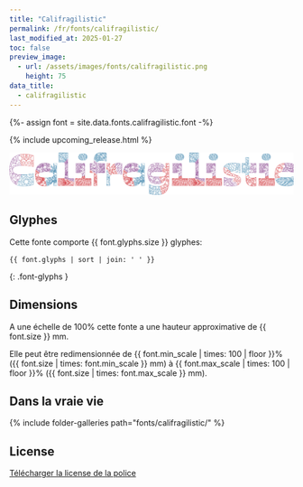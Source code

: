 ```yaml
---
title: "Califragilistic"
permalink: /fr/fonts/califragilistic/
last_modified_at: 2025-01-27
toc: false
preview_image:
  - url: /assets/images/fonts/califragilistic.png
    height: 75
data_title:
  - califragilistic
---
```

{%- assign font = site.data.fonts.califragilistic.font -%}

{% include upcoming_release.html %}

![Califragilistic](/assets/images/fonts/califragilistic.png)

## Glyphes

Cette fonte comporte  {{ font.glyphs.size }} glyphes:

```
{{ font.glyphs | sort | join: ' ' }}
```
{: .font-glyphs }


## Dimensions

A une échelle de  100% cette fonte a une hauteur approximative de  {{ font.size }} mm. 

Elle peut être redimensionnée  de {{ font.min_scale | times: 100 | floor }}% ({{ font.size | times: font.min_scale }} mm)
à {{ font.max_scale | times: 100 | floor }}% ({{ font.size | times: font.max_scale }} mm).


## Dans la vraie vie 

{% include folder-galleries path="fonts/califragilistic/" %}
## License

[Télécharger la license de la police](https://github.com/inkstitch/inkstitch/tree/main/fonts/califragilistic/LICENSE)
